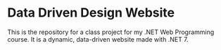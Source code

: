 # Data Driven Design Website

This is the repository for a class project for my .NET Web Programming course.
It is a dynamic, data-driven website made with .NET 7.
